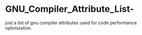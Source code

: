 # GNU_Compiler_Attribute_List-
just a list of gnu compiler attributes used for code performance optimization.
